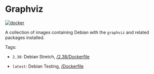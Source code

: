# Graphviz
[![docker](https://img.shields.io/docker/pulls/silkeh/graphviz.svg)](https://hub.docker.com/r/silkeh/graphviz/)

A collection of images containing Debian with the `graphviz` and related packages installed.

Tags:

- `2.38`: Debian Stretch, [/2.38/Dockerfile](https://github.com/silkeh/docker-graphviz/blob/master/2.38/Dockerfile)

- `latest`: Debian Testing,
  [/Dockerfile](https://github.com/silkeh/docker-graphviz/blob/master/2.38/Dockerfile)
